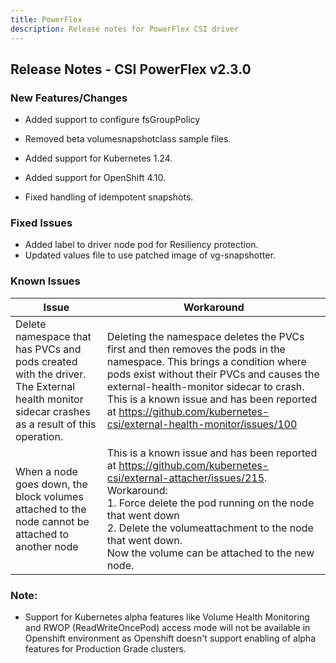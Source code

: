 ```yaml
---
title: PowerFlex
description: Release notes for PowerFlex CSI driver
---
```


## Release Notes - CSI PowerFlex v2.3.0

### New Features/Changes
- Added support to configure fsGroupPolicy

- Removed beta volumesnapshotclass sample files.
- Added support for Kubernetes 1.24.
- Added support for OpenShift 4.10.
- Fixed handling of idempotent snapshots.

### Fixed Issues

-  Added label to driver node pod for Resiliency protection.
-  Updated values file to use patched image of vg-snapshotter. 

### Known Issues

| Issue | Workaround |
|-------|------------|
| Delete namespace that has PVCs and pods created with the driver. The External health monitor sidecar crashes as a result of this operation.| Deleting the namespace deletes the PVCs first and then removes the pods in the namespace. This brings a condition where pods exist without their PVCs and causes the external-health-monitor sidecar to crash. This is a known issue and has been reported at https://github.com/kubernetes-csi/external-health-monitor/issues/100|
| When a node goes down, the block volumes attached to the node cannot be attached to another node                                           | This is a known issue and has been reported at https://github.com/kubernetes-csi/external-attacher/issues/215. Workaround: <br /> 1. Force delete the pod running on the node that went down <br /> 2. Delete the volumeattachment to the node that went down. <br /> Now the volume can be attached to the new node.                   |

### Note:

- Support for Kubernetes alpha features like Volume Health Monitoring and RWOP (ReadWriteOncePod) access mode will not be available in Openshift environment as Openshift doesn't support enabling of alpha features for Production Grade clusters.

